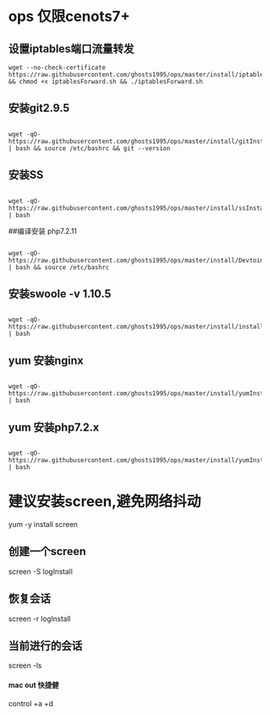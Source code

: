 # ops 仅限cenots7+

## 设置iptables端口流量转发

````text
wget --no-check-certificate https://raw.githubusercontent.com/ghosts1995/ops/master/install/iptablesForward.sh && chmod +x iptablesForward.sh && ./iptablesForward.sh

````

## 安装git2.9.5

````text

wget -qO- https://raw.githubusercontent.com/ghosts1995/ops/master/install/gitInstall.sh | bash && source /etc/bashrc && git --version

````

## 安装SS

````text

wget -qO- https://raw.githubusercontent.com/ghosts1995/ops/master/install/ssInstall.sh | bash

````


##编译安装 php7.2.11

```text

wget -qO- https://raw.githubusercontent.com/ghosts1995/ops/master/install/DevtoinInstallPhp.sh | bash && source /etc/bashrc

```

## 安装swoole -v 1.10.5

````text

wget -qO- https://raw.githubusercontent.com/ghosts1995/ops/master/install/installSwoole.sh | bash

````
## yum 安装nginx

````text

wget -qO- https://raw.githubusercontent.com/ghosts1995/ops/master/install/yumInstallnginx.sh | bash

````
## yum 安装php7.2.x

````text

wget -qO- https://raw.githubusercontent.com/ghosts1995/ops/master/install/yumInstallPhp72.sh | bash

````

# 建议安装screen,避免网络抖动
yum -y install screen

## 创建一个screen

screen -S logInstall

## 恢复会话

screen -r logInstall

## 当前进行的会话

screen -ls

#### mac out 快捷健
control +a +d
